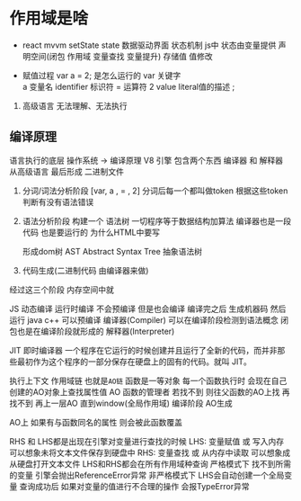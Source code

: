# 作用域是啥

- react mvvm setState state 数据驱动界面 状态机制
    js中 状态由变量提供 声明空间(闭包 作用域 变量查找 变量提升) 存储值 值修改

- 赋值过程
var a = 2; 是怎么运行的
var 关键字  
a 变量名 identifier 标识符
= 运算符
2 value literal值的描述
;
1. 高级语言
    无法理解、无法执行

## 编译原理
语言执行的底层
操作系统 -> 编译原理
V8 引擎 包含两个东西 编译器 和 解释器
从高级语言 最后形成 二进制文件
1. 分词/词法分析阶段
[var, a , = , 2]  分词后每一个都叫做token 根据这些token 判断有没有语法错误

2. 语法分析阶段
构建一个 语法树
一切程序等于数据结构加算法
编译器也是一段代码 也是要运行的
为什么HTML中要写<div></div> 形成dom树
AST Abstract Syntax Tree 抽象语法树

3. 代码生成(二进制代码 由编译器来做)

经过这三个阶段 内存空间中就

JS 动态编译 运行时编译 不会预编译 但是也会编译 编译完之后 生成机器码 然后运行
java c++ 可以预编译
编译器(Compiler)  可以在编译阶段检测到语法概念 闭包也是在编译阶段就形成的
解释器(Interpreter)

JIT 即时编译器
一个程序在它运行的时候创建并且运行了全新的代码，而并非那些最初作为这个程序的一部分保存在硬盘上的固有的代码。就叫 JIT。

执行上下文
作用域链 也就是`AO链`
函数是一等对象 
每一个函数执行时 会现在自己创建的AO对象上查找属性值
AO 函数的管理者
若找不到 则往父函数的AO上找 再找不到 再上一层AO 直到window(全局作用域)
编译阶段 AO生成

AO上 如果有与函数同名的属性 则会被此函数覆盖


RHS 和 LHS都是出现在引擎对变量进行查找的时候
LHS: 变量赋值 或 写入内存 可以想象未将文本文件保存到硬盘中
RHS: 变量查找 或 从内存中读取 可以想象成从硬盘打开文本文件
LHS和RHS都会在所有作用域种查询
严格模式下 找不到所需的变量 引擎会抛出ReferenceError异常
非严格模式下 LHS会自动创建一个全局变量
查询成功后 如果对变量的值进行不合理的操作 会报TypeError异常